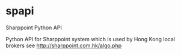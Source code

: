 # spapi
Sharppoint Python API

Python API for Sharppoint system which is used by Hong Kong local brokers
see http://sharppoint.com.hk/algo.php
